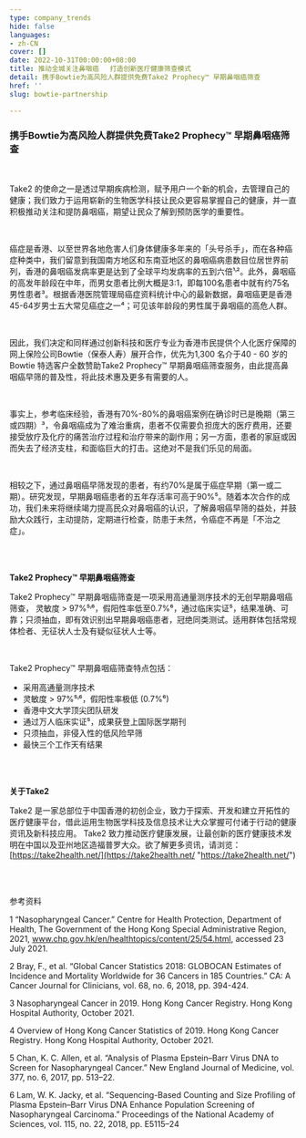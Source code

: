 ```yaml
---
type: company_trends
hide: false
languages:
- zh-CN
cover: []
date: 2022-10-31T00:00:00+08:00
title: 推动全城关注鼻咽癌 　打造创新医疗健康筛查模式
detail: 携手Bowtie为高风险人群提供免费Take2 Prophecy™ 早期鼻咽癌筛查
href: ''
slug: bowtie-partnership

---
```

### **携手Bowtie为高风险人群提供免费Take2 Prophecy™ 早期鼻咽癌筛查**

<br/>

Take2 的使命之一是透过早期疾病检测，赋予用户一个新的机会，去管理自己的健康；我们致力于运用崭新的生物医学科技让民众更容易掌握自己的健康，并一直积极推动关注和提防鼻咽癌，期望让民众了解到预防医学的重要性。

<br/>

癌症是香港、以至世界各地危害人们身体健康多年来的「头号杀手」，而在各种癌症种类中，我们留意到我国南方地区和东南亚地区的鼻咽癌病患数目位居世界前列，香港的鼻咽癌发病率更是达到了全球平均发病率的五到六倍¹˒²。此外，鼻咽癌的高发年龄段在中年，而男女患者比例大概是3:1，即每100名患者中就有约75名男性患者³。根据香港医院管理局癌症资料统计中心的最新数据，鼻咽癌更是香港45-64岁男士五大常见癌症之一⁴；可见该年龄段的男性属于鼻咽癌的高危人群。

<br/>

因此，我们决定和同样通过创新科技和医疗专业为香港市民提供个人化医疗保障的网上保险公司Bowtie（保泰人寿）展开合作，优先为1,300 名介于40 - 60 岁的Bowtie 特选客户全数赞助Take2 Prophecy™ 早期鼻咽癌筛查服务，由此提高鼻咽癌早筛的普及性，将此技术惠及更多有需要的人。

<br/>

事实上，参考临床经验，香港有70%-80%的鼻咽癌案例在确诊时已是晚期（第三或四期）³，令鼻咽癌成为了难治重病，患者不仅需要负担庞大的医疗费用，还要接受放疗及化疗的痛苦治疗过程和治疗带来的副作用；另一方面，患者的家庭或因而失去了经济支柱，和面临巨大的打击。这绝对不是我们乐见的局面。

<br/>

相较之下，通过鼻咽癌早筛发现的患者，有约70%是属于癌症早期（第一或二期）。研究发现，早期鼻咽癌患者的五年存活率可高于90%⁵。随着本次合作的成功，我们未来将继续竭力提高民众对鼻咽癌的认识，了解鼻咽癌早筛的益处，并鼓励大众践行，主动提防，定期进行检查，防患于未然，令癌症不再是「不治之症」。

<br/>

<br/>

**Take2 Prophecy™ 早期鼻咽癌筛查**

Take2 Prophecy™ 早期鼻咽癌筛查是一项采用高通量测序技术的无创早期鼻咽癌筛查， 灵敏度 > 97%⁵˒⁶，假阳性率低至0.7%⁶，通过临床实证⁵，结果准确、可靠；只须抽血，即有效识别出早期鼻咽癌患者，冠绝同类测试。适用群体包括常规体检者、无征状人士及有疑似征状人士等。

<br/>

Take2 Prophecy™ 早期鼻咽癌筛查特点包括：

* 采用高通量测序技术
* 灵敏度 > 97%⁵˒⁶，假阳性率极低 (0.7%⁶)
* 香港中文大学顶尖团队研发
* 通过万人临床实证⁵，成果获登上国际医学期刊
* 只须抽血，非侵入性的低风险早筛
* 最快三个工作天有结果

<br/>

<br/>

**关于Take2**

Take2 是一家总部位于中国香港的初创企业，致力于探索、开发和建立开拓性的医疗健康平台，借此运用生物医学科技及信息技术让大众掌握可付诸于行动的健康资讯及新科技应用。 Take2 致力推动医疗健康发展，让最创新的医疗健康技术发明在中国以及亚州地区造福普罗大众。欲了解更多资讯，请浏览：[https://take2health.net/](https://take2health.net/ "https://take2health.net/")

<br/>

<br/>

参考资料

1 “Nasopharyngeal Cancer.” Centre for Health Protection, Department of Health, The Government of the Hong Kong Special Administrative Region, 2021, www.chp.gov.hk/en/healthtopics/content/25/54.html, accessed 23 July 2021.

2 Bray, F., et al. “Global Cancer Statistics 2018: GLOBOCAN Estimates of Incidence and Mortality Worldwide for 36 Cancers in 185 Countries.” CA: A Cancer Journal for Clinicians, vol. 68, no. 6, 2018, pp. 394-424.

3 Nasopharyngeal Cancer in 2019. Hong Kong Cancer Registry. Hong Kong Hospital Authority, October 2021.

4 Overview of Hong Kong Cancer Statistics of 2019. Hong Kong Cancer Registry. Hong Kong Hospital Authority, October 2021.

5 Chan, K. C. Allen, et al. “Analysis of Plasma Epstein–Barr Virus DNA to Screen for Nasopharyngeal Cancer.” New England Journal of Medicine, vol. 377, no. 6, 2017, pp. 513–22.

6 Lam, W. K. Jacky, et al. “Sequencing-Based Counting and Size Profiling of Plasma Epstein–Barr Virus DNA Enhance Population Screening of Nasopharyngeal Carcinoma.” Proceedings of the National Academy of Sciences, vol. 115, no. 22, 2018, pp. E5115–24